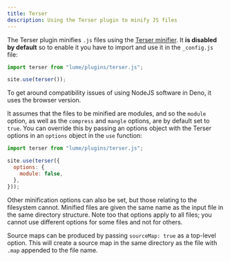 ```yaml
---
title: Terser
description: Using the Terser plugin to minify JS files
---
```


The Terser plugin minifies `.js` files using the
[Terser minifier](https://terser.org/). It **is disabled by default** so to
enable it you have to import and use it in the `_config.js` file:

```js
import terser from "lume/plugins/terser.js";

site.use(terser());
```

To get around compatibility issues of using NodeJS software in Deno, it uses the
browser version.

It assumes that the files to be minified are modules, and so the `module`
option, as well as the `compress` and `mangle` options, are by default set to
`true`. You can override this by passing an options object with the Terser
options in an `options` object in the `use` function:

```js
import terser from "lume/plugins/terser.js";

site.use(terser({
  options: {
    module: false,
  },
}));
```

Other minification options can also be set, but those relating to the filesystem
cannot. Minified files are given the same name as the input file in the same
directory structure. Note too that options apply to all files; you cannot use
different options for some files and not for others.

Source maps can be produced by passing `sourceMap: true` as a top-level option.
This will create a source map in the same directory as the file with `.map`
appended to the file name.
